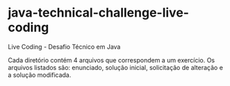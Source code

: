 # java-technical-challenge-live-coding
Live Coding - Desafio Técnico em Java

Cada diretório contém 4 arquivos que correspondem a um exercício. Os arquivos listados são: enunciado, solução inicial, solicitação de alteração e a solução modificada.
